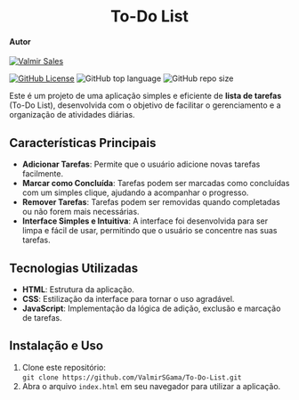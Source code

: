<h1 align="center">To-Do List</h1>

#### Autor

[![Valmir Sales](https://img.shields.io/badge/Valmir%20Sales%20Gama-gray?style=flat-square&logo=github&logoColor=white&logoWidth=20&link=https://github.com/ValmirSGama)](https://github.com/ValmirSGama)

[![GitHub License](https://img.shields.io/npm/l/react)](https://github.com/ValmirSGama/To-Do-List/blob/main/LICENSE)
![GitHub top language](https://img.shields.io/github/languages/top/ValmirSGama/To-Do-List)
![GitHub repo size](https://img.shields.io/github/repo-size/ValmirSGama/To-Do-List)

Este é um projeto de uma aplicação simples e eficiente de **lista de tarefas** (To-Do List), desenvolvida com o objetivo de facilitar o gerenciamento e a organização de atividades diárias.

## Características Principais

- **Adicionar Tarefas**: Permite que o usuário adicione novas tarefas facilmente.
- **Marcar como Concluída**: Tarefas podem ser marcadas como concluídas com um simples clique, ajudando a acompanhar o progresso.
- **Remover Tarefas**: Tarefas podem ser removidas quando completadas ou não forem mais necessárias.
- **Interface Simples e Intuitiva**: A interface foi desenvolvida para ser limpa e fácil de usar, permitindo que o usuário se concentre nas suas tarefas.
  
## Tecnologias Utilizadas

- **HTML**: Estrutura da aplicação.
- **CSS**: Estilização da interface para tornar o uso agradável.
- **JavaScript**: Implementação da lógica de adição, exclusão e marcação de tarefas.
  
## Instalação e Uso

1. Clone este repositório:  
   `git clone https://github.com/ValmirSGama/To-Do-List.git`
2. Abra o arquivo `index.html` em seu navegador para utilizar a aplicação.
